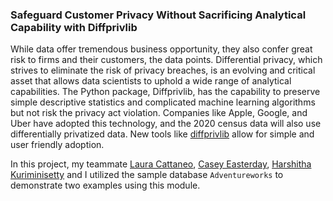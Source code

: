 ### Safeguard Customer Privacy Without Sacrificing Analytical Capability with Diffprivlib

While data offer tremendous business opportunity, they also confer great risk to firms and their customers, the data points. Differential privacy, which strives to eliminate the risk of privacy breaches, is an evolving and critical asset that allows data scientists to uphold a wide range of analytical capabilities. The Python package, Diffprivlib, has the capability to preserve simple descriptive statistics and complicated machine learning algorithms but not risk the privacy act violation. Companies like Apple, Google, and Uber have adopted this technology, and the 2020 census data will also use differentially privatized data. New tools like [diffprivlib](https://diffprivlib.readthedocs.io/en/latest/index.html) allow for simple and user friendly adoption. 

In this project, my teammate [Laura Cattaneo](https://github.umn.edu/catta008), [Casey Easterday](https://github.umn.edu/easte060),  [Harshitha Kuriminisetty](https://github.umn.edu/kurim006) and I utilized the sample database `Adventureworks` to demonstrate two examples using this module.

